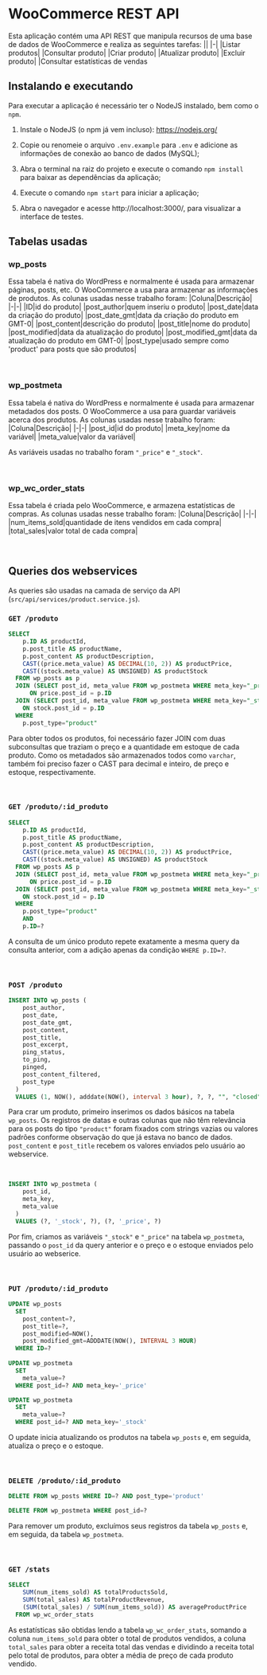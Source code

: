 # WooCommerce REST API
Esta aplicação contém uma API REST que manipula recursos de uma base de dados de WooCommerce e realiza as seguintes tarefas:
||
|-|
|Listar produtos|
|Consultar produto|
|Criar produto|
|Atualizar produto|
|Excluir produto|
|Consultar estatísticas de vendas

## Instalando e executando
Para executar a aplicação é necessário ter o NodeJS instalado, bem como o `npm`.

1. Instale o NodeJS (o npm já vem incluso): https://nodejs.org/

2. Copie ou renomeie o arquivo `.env.example` para `.env` e adicione as informações de conexão ao banco de dados (MySQL);

3. Abra o terminal na raiz do projeto e execute o comando `npm install` para baixar as dependências da aplicação;

4. Execute o comando `npm start` para iniciar a aplicação;

5. Abra o navegador e acesse http://localhost:3000/, para visualizar a interface de testes.

## Tabelas usadas
### wp_posts
Essa tabela é nativa do WordPress e normalmente é usada para armazenar páginas, posts, etc. O WooCommerce a usa para armazenar as informações de produtos. As colunas usadas nesse trabalho foram:
|Coluna|Descrição|
|-|-|
|ID|id do produto|
|post_author|quem inseriu o produto|
|post_date|data da criação do produto|
|post_date_gmt|data da criação do produto em GMT-0|
|post_content|descrição do produto|
|post_title|nome do produto|
|post_modified|data da atualização do produto|
|post_modified_gmt|data da atualização do produto em GMT-0|
|post_type|usado sempre como 'product' para posts que são produtos|

<br>

### wp_postmeta
Essa tabela é nativa do WordPress e normalmente é usada para armazenar metadados dos posts. O WooCommerce a usa para guardar variáveis acerca dos produtos. As colunas usadas nesse trabalho foram:
|Coluna|Descrição|
|-|-|
|post_id|id do produto|
|meta_key|nome da variável|
|meta_value|valor da variável|

As variáveis usadas no trabalho foram `"_price"` e `"_stock"`.

<br>

### wp_wc_order_stats
Essa tabela é criada pelo WooCommerce, e armazena estatísticas de compras. As colunas usadas nesse trabalho foram:
|Coluna|Descrição|
|-|-|
|num_items_sold|quantidade de itens vendidos em cada compra|
|total_sales|valor total de cada compra|

<br>

## Queries dos webservices
As queries são usadas na camada de serviço da API (`src/api/services/product.service.js`).

### `GET /produto`
```SQL
SELECT
    p.ID AS productId,
    p.post_title AS productName,
    p.post_content AS productDescription,
    CAST((price.meta_value) AS DECIMAL(10, 2)) AS productPrice,
    CAST((stock.meta_value) AS UNSIGNED) AS productStock
  FROM wp_posts as p
  JOIN (SELECT post_id, meta_value FROM wp_postmeta WHERE meta_key="_price") AS price
	  ON price.post_id = p.ID
  JOIN (SELECT post_id, meta_value FROM wp_postmeta WHERE meta_key="_stock") AS stock
    ON stock.post_id = p.ID
  WHERE
  	p.post_type="product"
```
Para obter todos os produtos, foi necessário fazer JOIN com duas subconsultas que traziam o preço e a quantidade em estoque de cada produto. Como os metadados são armazenados todos como `varchar`, também foi preciso fazer o CAST para decimal e inteiro, de preço e estoque, respectivamente.

<br>

### `GET /produto/:id_produto`
```SQL
SELECT
    p.ID AS productId,
    p.post_title AS productName,
    p.post_content AS productDescription,
    CAST((price.meta_value) AS DECIMAL(10, 2)) AS productPrice,
    CAST((stock.meta_value) AS UNSIGNED) AS productStock
  FROM wp_posts AS p
  JOIN (SELECT post_id, meta_value FROM wp_postmeta WHERE meta_key="_price") AS price
	  ON price.post_id = p.ID
  JOIN (SELECT post_id, meta_value FROM wp_postmeta WHERE meta_key="_stock") AS stock
    ON stock.post_id = p.ID
  WHERE
    p.post_type="product"
    AND
    p.ID=?
```
A consulta de um único produto repete exatamente a mesma query da consulta anterior, com a adição apenas da condição `WHERE p.ID=?`.

<br>

### `POST /produto`
```SQL
INSERT INTO wp_posts (
    post_author,
    post_date,
    post_date_gmt,
    post_content,
    post_title,
    post_excerpt,
    ping_status,
    to_ping,
    pinged,
    post_content_filtered,
    post_type
  )
  VALUES (1, NOW(), adddate(NOW(), interval 3 hour), ?, ?, "", "closed", "", "", "", "product")
```
Para crar um produto, primeiro inserimos os dados básicos na tabela `wp_posts`. Os registros de datas e outras colunas que não têm relevância para os posts do tipo `"product"` foram fixados com strings vazias ou valores padrões conforme observação do que já estava no banco de dados. `post_content` e `post_title` recebem os valores enviados pelo usuário ao webservice.

<br>

```SQL
INSERT INTO wp_postmeta (
    post_id,
    meta_key,
    meta_value
  )
  VALUES (?, '_stock', ?), (?, '_price', ?)
```
Por fim, criamos as variáveis `"_stock"` e `"_price"` na tabela `wp_postmeta`, passando o `post_id` da query anterior e o preço e o estoque enviados pelo usuário ao webserice.

<br>

### `PUT /produto/:id_produto`
```SQL
UPDATE wp_posts
  SET
    post_content=?,
    post_title=?,
    post_modified=NOW(),
    post_modified_gmt=ADDDATE(NOW(), INTERVAL 3 HOUR)
  WHERE ID=?
  
UPDATE wp_postmeta
  SET
    meta_value=?
  WHERE post_id=? AND meta_key='_price'

UPDATE wp_postmeta
  SET
    meta_value=?
  WHERE post_id=? AND meta_key='_stock'
```
O update inicia atualizando os produtos na tabela `wp_posts` e, em seguida, atualiza o preço e o estoque.

<br>

### `DELETE /produto/:id_produto`
```SQL
DELETE FROM wp_posts WHERE ID=? AND post_type='product'

DELETE FROM wp_postmeta WHERE post_id=?
```
Para remover um produto, excluímos seus registros da tabela `wp_posts` e, em seguida, da tabela `wp_postmeta`.

<br>

### `GET /stats`
```SQL
SELECT
    SUM(num_items_sold) AS totalProductsSold,
    SUM(total_sales) AS totalProductRevenue,
    (SUM(total_sales) / SUM(num_items_sold)) AS averageProductPrice
  FROM wp_wc_order_stats
```
As estatísticas são obtidas lendo a tabela `wp_wc_order_stats`, somando a coluna `num_items_sold` para obter o total de produtos vendidos, a coluna `total_sales` para obter a receita total das vendas e dividindo a receita total pelo total de produtos, para obter a média de preço de cada produto vendido.